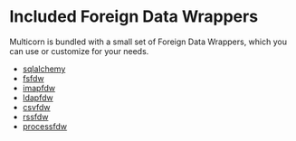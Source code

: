 # Included Foreign Data Wrappers

Multicorn is bundled with a small set of Foreign Data Wrappers, which you can
use or customize for your needs.


  - [sqlalchemy](/foreign-data-wrappers/sqlalchemyfdw.md)
  - [fsfdw](/foreign-data-wrappers/fsfdw.md)
  - [imapfdw](/foreign-data-wrappers/imapfdw.md)
  - [ldapfdw](/foreign-data-wrappers/ldapfdw.md)
  - [csvfdw](/foreign-data-wrappers/csvfdw.md)
  - [rssfdw](/foreign-data-wrappers/rssfdw.md)
  - [processfdw](/foreign-data-wrappers/processfdw.md)
